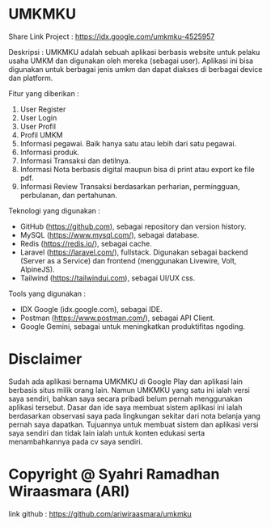# UMKMKU
Share Link Project : https://idx.google.com/umkmku-4525957

Deskripsi :
UMKMKU adalah sebuah aplikasi berbasis website untuk pelaku usaha UMKM dan digunakan oleh mereka (sebagai user). Aplikasi ini bisa digunakan untuk berbagai jenis umkm dan dapat diakses di berbagai device dan platform.

Fitur yang diberikan :
1. User Register
3. User Login
3. User Profil
4. Profil UMKM
5. Informasi pegawai. Baik hanya satu atau lebih dari satu pegawai.
6. Informasi produk.
7. Informasi Transaksi dan detilnya.
8. Informasi Nota berbasis digital maupun bisa di print atau export ke file pdf.
9. Informasi Review Transaksi berdasarkan perharian, permingguan, perbulanan, dan pertahunan.

Teknologi yang digunakan :
- GitHub (https://github.com), sebagai repository dan version history.
- MySQL (https://www.mysql.com/), sebagai database.
- Redis (https://redis.io/), sebagai cache.
- Laravel (https://laravel.com/), fullstack. Digunakan sebagai backend (Server as a Service) dan frontend (menggunakan Livewire, Volt, AlpineJS).
- Tailwind (https://tailwindui.com), sebagai UI/UX css.

Tools yang digunakan :
- IDX Google (idx.google.com), sebagai IDE.
- Postman (https://www.postman.com/), sebagai API Client.
- Google Gemini, sebagai untuk meningkatkan produktifitas ngoding.

# Disclaimer
Sudah ada aplikasi bernama UMKMKU di Google Play dan aplikasi lain berbasis situs milik orang lain. Namun UMKMKU yang satu ini ialah versi saya sendiri, bahkan saya secara pribadi belum pernah menggunakan aplikasi tersebut. Dasar dan ide saya membuat sistem aplikasi ini ialah berdasarkan observasi saya pada lingkungan sekitar dari nota belanja yang pernah saya dapatkan. Tujuannya untuk membuat sistem dan aplikasi versi saya sendiri dan tidak lain ialah untuk konten edukasi serta menambahkannya pada cv saya sendiri.

# Copyright @ Syahri Ramadhan Wiraasmara (ARI)
link github : https://github.com/ariwiraasmara/umkmku
